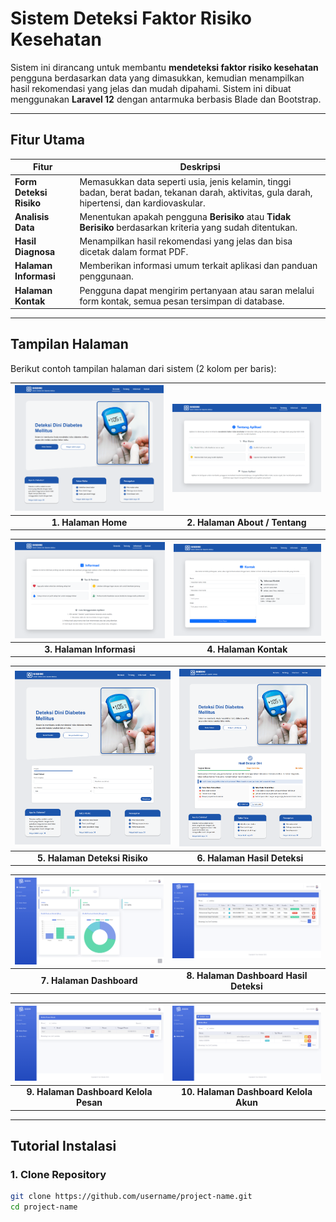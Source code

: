 # Sistem Deteksi Faktor Risiko Kesehatan

Sistem ini dirancang untuk membantu **mendeteksi faktor risiko kesehatan** pengguna berdasarkan data yang dimasukkan, kemudian menampilkan hasil rekomendasi yang jelas dan mudah dipahami. Sistem ini dibuat menggunakan **Laravel 12** dengan antarmuka berbasis Blade dan Bootstrap.

---

## Fitur Utama

| Fitur | Deskripsi |
|-------|-----------|
| **Form Deteksi Risiko** | Memasukkan data seperti usia, jenis kelamin, tinggi badan, berat badan, tekanan darah, aktivitas, gula darah, hipertensi, dan kardiovaskular. |
| **Analisis Data** | Menentukan apakah pengguna **Berisiko** atau **Tidak Berisiko** berdasarkan kriteria yang sudah ditentukan. |
| **Hasil Diagnosa** | Menampilkan hasil rekomendasi yang jelas dan bisa dicetak dalam format PDF. |
| **Halaman Informasi** | Memberikan informasi umum terkait aplikasi dan panduan penggunaan. |
| **Halaman Kontak** | Pengguna dapat mengirim pertanyaan atau saran melalui form kontak, semua pesan tersimpan di database. |

---

## Tampilan Halaman

Berikut contoh tampilan halaman dari sistem (2 kolom per baris):

| ![Home](https://github.com/Mkenziq23/sisdini/blob/main/public/screenshoots/Home.png) | ![About](https://github.com/Mkenziq23/sisdini/blob/main/public/screenshoots/about.png) |
|:---:|:---:|
| **1. Halaman Home** | **2. Halaman About / Tentang** |

| ![Information](https://github.com/Mkenziq23/sisdini/blob/main/public/screenshoots/information.png) | ![Contact](https://github.com/Mkenziq23/sisdini/blob/main/public/screenshoots/contact.png) |
|:---:|:---:|
| **3. Halaman Informasi** | **4. Halaman Kontak** |

| ![Deteksi](https://github.com/Mkenziq23/sisdini/blob/main/public/screenshoots/deteksi.png) | ![Hasil](https://github.com/Mkenziq23/sisdini/blob/main/public/screenshoots/hasil.png) |
|:---:|:---:|
| **5. Halaman Deteksi Risiko** | **6. Halaman Hasil Deteksi** |

| ![Dashboard](https://github.com/Mkenziq23/sisdini/blob/main/public/screenshoots/dashboard.png) | ![Hasil Dashboard](https://github.com/Mkenziq23/sisdini/blob/main/public/screenshoots/hasil-deteksi.png) |
|:---:|:---:|
| **7. Halaman Dashboard** | **8. Halaman Dashboard Hasil Deteksi** |

| ![Kelola Pesan](https://github.com/Mkenziq23/sisdini/blob/main/public/screenshoots/kelola-pesan.png) | ![Kelola Akun](https://github.com/Mkenziq23/sisdini/blob/main/public/screenshoots/kelola-akun.png) |
|:---:|:---:|
| **9. Halaman Dashboard Kelola Pesan** | **10. Halaman Dashboard Kelola Akun** |

---

## Tutorial Instalasi

### 1. Clone Repository
```bash
git clone https://github.com/username/project-name.git
cd project-name
